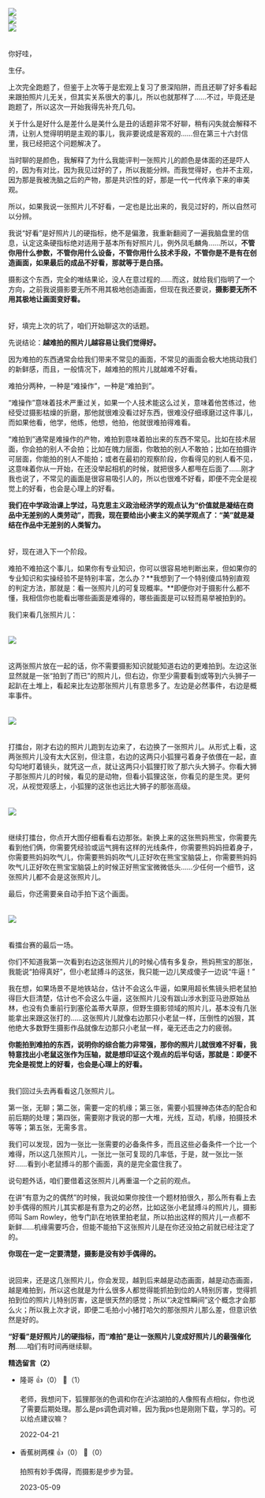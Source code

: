 [![](https://static001.geekbang.org/resource/image/dc/47/dcd1af55baa9cfa596e3d7eb3ea2b847.jpg?wh=750x360)](http://time.geekbang.org/column/article/494153)  
[![](https://static001.geekbang.org/resource/image/65/08/65127486d53a6fd098cecc6259267208.jpg?wh=750x360)](http://time.geekbang.org/column/article/506971)  
[![](https://static001.geekbang.org/resource/image/c2/4c/c2877a7bb572566197347bc0f883e94c.jpg?wh=750x360)](http://time.geekbang.org/column/article/508140)

　  
你好哇，

生仔。

上次完全跑题了，但鉴于上次等于是宏观上复习了景深陷阱，而且还聊了好多看起来跟拍照片儿无关，但其实关系很大的事儿，所以也就那样了……不过，毕竟还是跑题了，所以这次一开始我得先补充几句。

关于什么是好什么是差什么是美什么是丑的话题非常不好聊，稍有闪失就会解释不清，让别人觉得明明是主观的事儿，我非要说成是客观的……但在第三十六封信里，我已经把这个问题解决了。

当时聊的是颜色，我解释了为什么我能评判一张照片儿的颜色是体面的还是吓人的，因为有对比，因为我见过好的了，所以我能分辨。而我觉得好，也并不主观，因为那是我被洗脑之后的产物，那是共识性的好，那是一代一代传承下来的审美观。

所以，如果我说一张照片儿不好看，一定也是比出来的，我见过好的，所以自然可以分辨。

我说“好看”是好照片儿的硬指标，绝不是偏激，我重新翻阅了一遍我脑盘里的信息，认定这条硬指标绝对适用于基本所有好照片儿，例外凤毛麟角……所以，**不管你用什么参数，不管你用什么设备，不管你用什么技术手段，不管你是不是有在创造画面，如果最后的成品不好看，那就等于是白搭。**

摄影这个东西，完全的唯结果论，没人在意过程的……而这，就给我们指明了一个方向，之前我说摄影要无所不用其极地创造画面，但现在我还要说，**摄影要无所不用其极地让画面变好看。**

　  
好，填完上次的坑了，咱们开始聊这次的话题。

先说结论：**越难拍的照片儿越容易让我们觉得好。**

因为难拍的东西通常会给我们带来不常见的画面，不常见的画面会极大地挑动我们的新鲜感，而且，一般情况下，越难拍的照片儿就越难不好看。

难拍分两种，一种是“难操作”，一种是“难拍到”。

“难操作”意味着技术严重过关，如果一个人技术能这么过关，意味着他苦练过，他经受过摄影枯燥的折磨，那他就很难没看过好东西，很难没仔细琢磨过这件事儿，而如果他看，他学，他练，他想，他拍，他就很难拍得难看。

“难拍到”通常是难操作的产物，难拍到意味着拍出来的东西不常见。比如在技术层面，你会拍的别人不会拍；比如在魄力层面，你敢拍的别人不敢拍；比如在拍摄许可层面，你能拍的别人不能拍；或者在最初的观察阶段，你看得见的别人看不见，这意味着你从一开始，在还没举起相机的时候，就把很多人都甩在后面了……刚才我也说了，不常见的画面是很容易吸引人的，所以也很难不好看，即便不完全是视觉上的好看，也会是心理上的好看。

**我们在中学政治课上学过，马克思主义政治经济学的观点认为“价值就是凝结在商品中无差别的人类劳动”，而我，现在要给出小麥主义的美学观点了：“美”就是凝结在作品中无差别的人类智力。**

　  
好，现在进入下一个阶段。

难拍不难拍这个事儿，如果你有专业知识，你可以很容易地判断出来，但如果你的专业知识和实操经验不是特别丰富，怎么办？**我想到了一个特别傻瓜特别直观的判定方法，那就是：看一张照片儿的可复现概率。**即便你对于摄影什么都不懂，我相信你也能看出哪些画面是难得的，哪些画面是可以轻而易举被拍到的。

我们来看几张照片儿：  
　

![](https://static001.geekbang.org/resource/image/66/08/663a7c47780ed035b1ac89160a9cbf08.jpg?wh=2078x715)

　  
这两张照片放在一起的话，你不需要摄影知识就能知道右边的更难拍到。左边这张显然就是一张“拍到了而已”的照片儿，但右边，你至少需要看到或等到六头狮子一起趴在土堆上，看起来比左边那张照片儿有意思多了。左边是必然事件，右边是概率事件。  
　

![](https://static001.geekbang.org/resource/image/04/8f/04c5d54e5024cc96a50ef9111fd1b28f.jpg?wh=2078x715)

　  
打擂台，刚才右边的照片儿跑到左边来了，右边换了一张照片儿。从形式上看，这两张照片儿没有太大区别，但注意，右边的这两只小狐狸弓着身子依偎在一起，直勾勾地盯着镜头，就凭这一点，就让这两只小狐狸打败了那六头大狮子。你看大狮子那张照片儿的时候，看见的是动物，但看小狐狸这张，你看见的是生灵。更何况，从视觉观感上，小狐狸的这张也远比大狮子的那张高级。  
　

![](https://static001.geekbang.org/resource/image/48/21/486719c3a88a69287677af3210de3921.jpg?wh=2078x715)

　  
继续打擂台，你点开大图仔细看看右边那张。新换上来的这张熊妈熊宝，你需要先看到他们俩，你需要凭经验或运气拥有这样的光线条件，你需要熊妈妈扭着身子，你需要熊妈妈吹气儿，你需要熊妈妈吹气儿正好吹在熊宝宝脑袋上，你需要熊妈妈吹气儿正好吹在熊宝宝脑袋上的时候正好熊宝宝微微低头……少任何一个细节，这张照片儿都不会是这张照片儿。

最后，你还需要亲自动手拍下这个画面。  
　

![](https://static001.geekbang.org/resource/image/69/6c/69e15c06646781f9870abfdcd190366c.jpg?wh=2078x715)

　  
看擂台赛的最后一场。

你们不知道我第一次看到右边这张照片儿的时候心情有多复杂，熊妈熊宝的那张，我能说“拍得真好”，但小老鼠搏斗的这张，我只能一边儿笑成傻子一边说“牛逼！”

我在想，如果场景不是地铁站台，估计不会这么牛逼，如果用超长焦镜头把老鼠拍得巨大巨清楚，估计也不会这么牛逼，这张照片儿没有跋山涉水到亚马逊原始丛林，也没有负重前行到塞伦盖蒂大草原，但野生摄影领域的照片儿，基本没有几张能拿出来跟这张打的……这张照片儿就像右边那只小老鼠一样，压倒性的凶狠，其他绝大多数野生摄影作品就像左边那只小老鼠一样，毫无还击之力的疲弱。

**你能拍到难拍的东西，说明你的综合能力非常强，那你的照片儿就很难不好看，我特意找出小老鼠这张作为压轴，就是想印证这个观点的后半句话，那就是：即便不完全是视觉上的好看，也会是心理上的好看。**  
　

我们回过头去再看看这几张照片儿。

第一张，无聊；第二张，需要一定的机缘；第三张，需要小狐狸神态体态的配合和前后期的处理；第四张，需要刚才我说的那一大堆，光线，互动，机缘，拍摄技术等等；第五张，无需多言。

我们可以发现，因为一张比一张需要的必备条件多，而且这些必备条件一个比一个难得，所以这几张照片儿，一张比一张可复现的几率低，于是，就一张比一张好……看到小老鼠搏斗的那个画面，真的是完全震住我了。

说句题外话，咱们要借着这张照片儿再重温一个之前的观点。

在讲“有意为之的偶然”的时候，我说如果你按住一个题材拍很久，那么所有看上去妙手偶得的照片儿其实都是有意为之的必然，比如这张小老鼠搏斗的照片儿，摄影师叫 Sam Rowley，他专门趴在地铁里拍老鼠，所以拍出这样的照片儿一点都不新鲜……机缘需要巧合，但能不能拍下这张照片儿是在你还没拍之前就已经注定了的。

**你现在一定一定要清楚，摄影是没有妙手偶得的。**  
　

说回来，还是这几张照片儿，你会发现，越到后来越是动态画面，越是动态画面，越是难拍到，所以这也就是为什么很多人都觉得能抓拍到位的人特别厉害，觉得抓拍到位的照片儿特别厉害，这是很天然的感觉；所以“决定性瞬间”这个概念才会那么火；所以我上次才说，即便二毛拍小小猪打哈欠的那张照片儿那么差，但意识依然是好的。

**“好看”是好照片儿的硬指标，而“难拍”是让一张照片儿变成好照片儿的最强催化剂**……咱们有时间再继续聊。
<div><strong>精选留言（2）</strong></div><ul>
<li><span>隆哥</span> 👍（0） 💬（1）<p>老师，我想问下，狐狸那张的色调和你在泸沽湖拍的人像照有点相似，你也说了需要后期处理。那么是ps调色调对嘛，因为我ps也是刚刚下载，学习的。可以给点建议嘛？</p>2022-04-21</li><br/><li><span>香蕉树两棵</span> 👍（0） 💬（0）<p>拍照有妙手偶得，而摄影是步步为营。</p>2023-05-09</li><br/>
</ul>